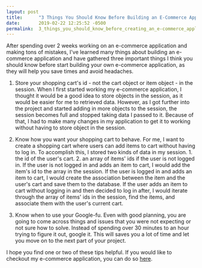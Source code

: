 ```yaml
---
layout: post
title:      "3 Things You Should Know Before Building an E-Commerce Application"
date:       2019-02-22 12:25:52 -0500
permalink:  3_things_you_should_know_before_creating_an_e-commerce_application
---
```



After spending over 2 weeks working on an e-commerce application and making tons of mistakes, I've learned many things about building an e-commerce application and have gathered three important things I think you should know before start building your own e-commerce application, as they will help you save times and avoid headaches.

1. Store your shopping cart's id - not the cart object or item object - in the session.
When I first started working my e-commerce application, I thought it would be a good idea to store objects in the session, as it would be easier for me to retrieved data. However, as I got further into the project and started adding in more objects to the session, the session becomes full and stopped taking data I passed to it. Because of that, I had to make many changes in my application to get it to working without having to store object in the session.

2. Know how you want your shopping cart to behave.
For me, I want to create a shopping cart where users can add items to cart without having to log in. To accomplish this, I stored two kinds of data in my session. 1. the id of the user's cart. 2. an array of items' ids if the user is not logged in. If the user is not logged in and adds an item to cart, I would add the item's id to the array in the session. If the user is logged in and adds an item to cart, I would create the association between the item and the user's cart and save them to the database. If the user adds an item to cart without logging in and then decided to log in after, I would iterate through the array of items' ids in the session, find the items, and associate them with the user's current cart. 

3. Know when to use your Google-fu.
Even with good planning, you are going to come across things and issues that you were not expecting or not sure how to solve. Instead of spending over 30 minutes to an hour trying to figure it out, google it. This will saves you a lot of time and let you move on to the next part of your project.

I hope you find one or two of these tips helpful. If you would like to checkout my e-commerce application, you can do so [here](https://github.com/Cheng0315/swift-kart).
